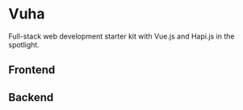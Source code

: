 # Vuha

Full-stack web development starter kit with Vue.js and Hapi.js in the spotlight.

## Frontend

## Backend
